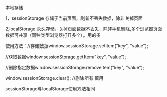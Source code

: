 本地存储

1，sessionStorage  存储于当前页面，刷新不丢失数据，除非关掉页面

2,localStorage 永久存储，关掉页面数据不丢失，除非手机删除,多个浏览器页面数据可共享（同种类型浏览器打开多个），用的多

使用方法：//存储数据window.sessionStorage.setItem("key", "value");

//获取数据window.sessionStorage.getItem("key", "value");

//删除指定数据window.sessionStorage.removeItem("key", "value");

 window.sessionStorage.clear(); //删除所有 慎用

sessionStorage与localStorage使用方法相同
